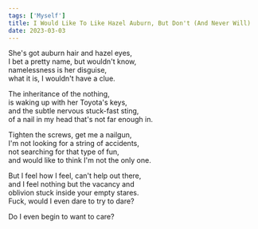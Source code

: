```yaml
---
tags: ['Myself']
title: I Would Like To Like Hazel Auburn, But Don't (And Never Will)
date: 2023-03-03
---
```


She's got auburn hair and hazel eyes,  
I bet a pretty name, but wouldn't know,  
namelessness is her disguise,  
what it is, I wouldn't have a clue.

The inheritance of the nothing,  
is waking up with her Toyota's keys,  
and the subtle nervous stuck-fast sting,  
of a nail in my head that's not far enough in.

Tighten the screws, get me a nailgun,  
I'm not looking for a string of accidents,  
not searching for that type of fun,  
and would like to think I'm not the only one.

But I feel how I feel, can't help out there,  
and I feel nothing but the vacancy and  
oblivion stuck inside your empty stares.  
Fuck, would I even dare to try to dare?

Do I even begin to want to care?  
